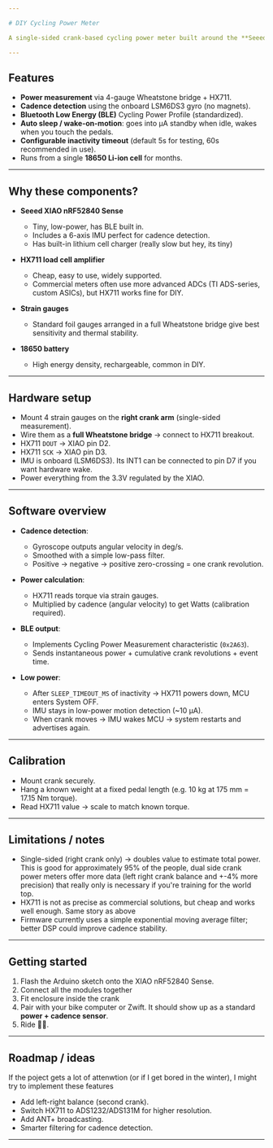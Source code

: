 ```yaml
---

# DIY Cycling Power Meter

A single-sided crank-based cycling power meter built around the **Seeed XIAO nRF52840 Sense**, a set of **strain gauges**, and the classic **HX711 load cell amplifier**. Cadence is measured using the onboard 6-axis IMU (gyro), and everything is transmitted over Bluetooth using the official **Cycling Power Profile (CPP)** so that bike computers and apps (Garmin, Wahoo, Zwift, etc.) recognize it as a real power meter.

---
```


## Features

* **Power measurement** via 4-gauge Wheatstone bridge + HX711.
* **Cadence detection** using the onboard LSM6DS3 gyro (no magnets).
* **Bluetooth Low Energy (BLE)** Cycling Power Profile (standardized).
* **Auto sleep / wake-on-motion**: goes into µA standby when idle, wakes when you touch the pedals.
* **Configurable inactivity timeout** (default 5s for testing, 60s recommended in use).
* Runs from a single **18650 Li-ion cell** for months.

---

## Why these components?

* **Seeed XIAO nRF52840 Sense**

  * Tiny, low-power, has BLE built in.
  * Includes a 6-axis IMU perfect for cadence detection.
  * Has built-in lithium cell charger (really slow but hey, its tiny)
* **HX711 load cell amplifier**

  * Cheap, easy to use, widely supported.
  * Commercial meters often use more advanced ADCs (TI ADS-series, custom ASICs), but HX711 works fine for DIY.
* **Strain gauges**

  * Standard foil gauges arranged in a full Wheatstone bridge give best sensitivity and thermal stability.
* **18650 battery**

  * High energy density, rechargeable, common in DIY.

---

## Hardware setup

* Mount 4 strain gauges on the **right crank arm** (single-sided measurement).
* Wire them as a **full Wheatstone bridge** → connect to HX711 breakout.
* HX711 `DOUT` → XIAO pin D2.
* HX711 `SCK`  → XIAO pin D3.
* IMU is onboard (LSM6DS3). Its INT1 can be connected to pin D7 if you want hardware wake.
* Power everything from the 3.3V regulated by the XIAO.

---

## Software overview

* **Cadence detection**:

  * Gyroscope outputs angular velocity in deg/s.
  * Smoothed with a simple low-pass filter.
  * Positive → negative → positive zero-crossing = one crank revolution.
* **Power calculation**:

  * HX711 reads torque via strain gauges.
  * Multiplied by cadence (angular velocity) to get Watts (calibration required).
* **BLE output**:

  * Implements Cycling Power Measurement characteristic (`0x2A63`).
  * Sends instantaneous power + cumulative crank revolutions + event time.
* **Low power**:

  * After `SLEEP_TIMEOUT_MS` of inactivity → HX711 powers down, MCU enters System OFF.
  * IMU stays in low-power motion detection (\~10 µA).
  * When crank moves → IMU wakes MCU → system restarts and advertises again.

---

## Calibration

* Mount crank securely.
* Hang a known weight at a fixed pedal length (e.g. 10 kg at 175 mm = 17.15 Nm torque).
* Read HX711 value → scale to match known torque.

---

## Limitations / notes

* Single-sided (right crank only) → doubles value to estimate total power. This is good for approximately 95% of the people, dual side crank power meters offer more data (left right crank balance and +-4% more precision) that really only is necessary if you're training for the world top.
* HX711 is not as precise as commercial solutions, but cheap and works well enough. Same story as above
* Firmware currently uses a simple exponential moving average filter; better DSP could improve cadence stability.

---

## Getting started

1. Flash the Arduino sketch onto the XIAO nRF52840 Sense.
2. Connect all the modules together
3. Fit enclosure inside the crank
4. Pair with your bike computer or Zwift. It should show up as a standard **power + cadence sensor**.
5. Ride 🚴‍♂️.

---

## Roadmap / ideas

If the poject gets a lot of attenwtion (or if I get bored in the winter), I might try to implement these features
* Add left-right balance (second crank).
* Switch HX711 to ADS1232/ADS131M for higher resolution.
* Add ANT+ broadcasting.
* Smarter filtering for cadence detection.

---
